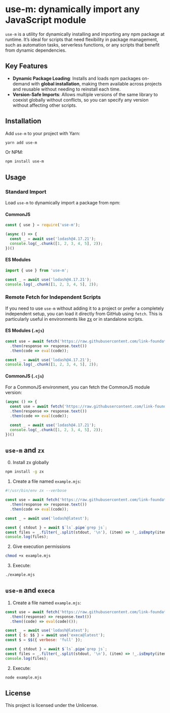 # use-m: dynamically import any JavaScript module

`use-m` is a utility for dynamically installing and importing any npm package at runtime. It’s ideal for scripts that need flexibility in package management, such as automation tasks, serverless functions, or any scripts that benefit from dynamic dependencies.

## Key Features

- **Dynamic Package Loading**: Installs and loads npm packages on-demand with **global installation**, making them available across projects and reusable without needing to reinstall each time.
- **Version-Safe Imports**: Allows multiple versions of the same library to coexist globally without conflicts, so you can specify any version without affecting other scripts.

## Installation

Add `use-m` to your project with Yarn:

```bash
yarn add use-m
```

Or NPM:

```bash
npm install use-m
```

## Usage

### Standard Import

Load `use-m` to dynamically import a package from npm:

#### CommonJS

```javascript
const { use } = require('use-m');

(async () => {
  const _ = await use('lodash@4.17.21');
  console.log(_.chunk([1, 2, 3, 4, 5], 2));
})()
```

#### ES Modules

```javascript
import { use } from 'use-m';

const _ = await use('lodash@4.17.21');
console.log(_.chunk([1, 2, 3, 4, 5], 2));
```

### Remote Fetch for Independent Scripts

If you need to use `use-m` without adding it to a project or prefer a completely independent setup, you can load it directly from GitHub using `fetch`. This is particularly useful in environments like [zx](https://github.com/google/zx) or in standalone scripts.

#### ES Modules (`.mjs`)

```javascript
const use = await fetch('https://raw.githubusercontent.com/link-foundation/use-m/refs/heads/main/src/use.mjs')
  .then(response => response.text())
  .then(code => eval(code));

const _ = await use('lodash@4.17.21');
console.log(_.chunk([1, 2, 3, 4, 5], 2));
```

#### CommonJS (`.cjs`)

For a CommonJS environment, you can fetch the CommonJS module version:

```javascript
(async () => {
  const use = await fetch('https://raw.githubusercontent.com/link-foundation/use-m/refs/heads/main/src/use.cjs')
  .then(response => response.text())
  .then(code => eval(code));

  const _ = await use('lodash@4.17.21');
  console.log(_.chunk([1, 2, 3, 4, 5], 2));
})()
```

## `use-m` and `zx`

0. Install zx globally

  ```bash
  npm install -g zx
  ```

1. Create a file named `example.mjs`:

  ```js
  #!/usr/bin/env zx --verbose
  
  const use = await fetch('https://raw.githubusercontent.com/link-foundation/use-m/refs/heads/main/src/use.mjs')
    .then(response => response.text())
    .then(code => eval(code));
  
  const _ = await use('lodash@latest');

  const { stdout } = await $`ls`.pipe`grep js`;
  const files = _.filter(_.split(stdout, '\n'), (item) => !_.isEmpty(item));
  console.log(files);
  ```

2. Give execution permissions

  ```bash
  chmod +x example.mjs
  ```

3. Execute:

  ```bash
  ./example.mjs
  ```

## `use-m` and `execa`

1. Create a file named `example.mjs`:

  ```js
  const use = await fetch('https://raw.githubusercontent.com/link-foundation/use-m/refs/heads/main/src/load-use.mjs')
    .then((response) => response.text())
    .then((code) => eval(code)());
  
  const _ = await use('lodash@latest');
  const { $: $$ } = await use('execa@latest');
  const $ = $$({ verbose: 'full' });

  const { stdout } = await $`ls`.pipe`grep js`;
  const files = _.filter(_.split(stdout, '\n'), (item) => !_.isEmpty(item));
  console.log(files);
  ```

2. Execute:

  ```bash
  node example.mjs
  ```

## License

This project is licensed under the Unlicense.
